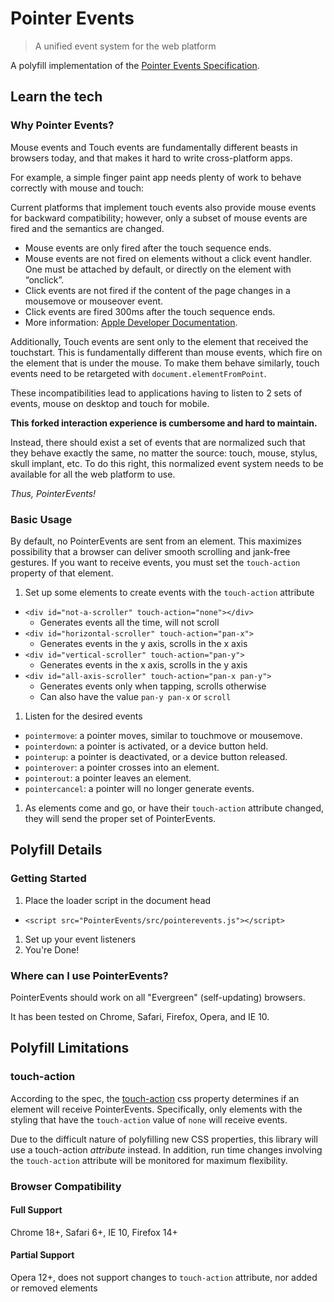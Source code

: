 # Pointer Events
> A unified event system for the web platform

A polyfill implementation of the [Pointer Events Specification](https://dvcs.w3.org/hg/pointerevents/raw-file/tip/pointerEvents.html).

## Learn the tech
### Why Pointer Events?

Mouse events and Touch events are fundamentally different beasts in browsers
today, and that makes it hard to write cross-platform apps.

For example, a simple finger paint app needs plenty of work to behave correctly
with mouse and touch:

Current platforms that implement touch events also provide mouse events for
backward compatibility; however, only a subset of mouse events are fired and the
semantics are changed.

- Mouse events are only fired after the touch sequence ends.
- Mouse events are not fired on elements without a click event handler. One must
  be attached by default, or directly on the element with “onclick”.
- Click events are not fired if the content of the page changes in a mousemove
  or mouseover event.
- Click events are fired 300ms after the touch sequence ends.
- More information: [Apple Developer Documentation](http://developer.apple.com/library/safari/#documentation/appleapplications/reference/safariwebcontent/HandlingEvents/HandlingEvents.html).

Additionally, Touch events are sent only to the element that received the
touchstart. This is fundamentally different than mouse events, which fire on the
element that is under the mouse. To make them behave similarly, touch events
need to be retargeted with `document.elementFromPoint`.

These incompatibilities lead to applications having to listen to 2 sets of events, mouse on
desktop and touch for mobile.

**This forked interaction experience is cumbersome and hard to maintain.**

Instead, there should exist a set of events that are normalized such that they
behave exactly the same, no matter the source: touch, mouse, stylus, skull
implant, etc. To do this right, this normalized event system needs to be
available for all the web platform to use.

*Thus, PointerEvents!*

### Basic Usage

By default, no PointerEvents are sent from an element. This maximizes possibility that a browser can deliver smooth scrolling and jank-free gestures. If you want to receive events, you must set the `touch-action` property of that element.

1. Set up some elements to create events with the `touch-action` attribute
  - `<div id="not-a-scroller" touch-action="none"></div>`
      - Generates events all the time, will not scroll
  - `<div id="horizontal-scroller" touch-action="pan-x">`
      - Generates events in the y axis, scrolls in the x axis
  - `<div id="vertical-scroller" touch-action="pan-y">`
      - Generates events in the x axis, scrolls in the y axis
  - `<div id="all-axis-scroller" touch-action="pan-x pan-y">`
      - Generates events only when tapping, scrolls otherwise
      - Can also have the value `pan-y pan-x` or `scroll`

1. Listen for the desired events
  - `pointermove`: a pointer moves, similar to touchmove or mousemove.
  - `pointerdown`: a pointer is activated, or a device button held.
  - `pointerup`: a pointer is deactivated, or a device button released.
  - `pointerover`: a pointer crosses into an element.
  - `pointerout`: a pointer leaves an element.
  - `pointercancel`: a pointer will no longer generate events.

1. As elements come and go, or have their `touch-action` attribute changed, they will send the proper set of PointerEvents.

## Polyfill Details
### Getting Started

1. Place the loader script in the document head
  - `<script src="PointerEvents/src/pointerevents.js"></script>`
1. Set up your event listeners
1. You're Done!

### Where can I use PointerEvents?

PointerEvents should work on all "Evergreen" (self-updating) browsers.

It has been tested on Chrome, Safari, Firefox, Opera, and IE 10.

## Polyfill Limitations
### touch-action

According to the spec, the
[touch-action](https://dvcs.w3.org/hg/pointerevents/raw-file/tip/pointerEvents.html#the-touch-action-css-property)
css property determines if an element will receive PointerEvents.
Specifically, only elements with the styling that have the `touch-action` value
of `none` will receive events.

Due to the difficult nature of polyfilling new CSS properties, this library will
use a touch-action *attribute* instead. In addition, run time changes involving
the `touch-action` attribute will be monitored for maximum flexibility.

### Browser Compatibility
#### Full Support
Chrome 18+, Safari 6+, IE 10, Firefox 14+
#### Partial Support
Opera 12+, does not support changes to `touch-action` attribute, nor added or removed elements
